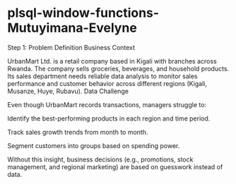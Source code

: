 # plsql-window-functions-Mutuyimana-Evelyne
Step 1: Problem Definition
Business Context

UrbanMart Ltd. is a retail company based in Kigali with branches across Rwanda. The company sells groceries, beverages, and household products.
Its sales department needs reliable data analysis to monitor sales performance and customer behavior across different regions (Kigali, Musanze, Huye, Rubavu).
Data Challenge

Even though UrbanMart records transactions, managers struggle to:

Identify the best-performing products in each region and time period.

Track sales growth trends from month to month.

Segment customers into groups based on spending power.

Without this insight, business decisions (e.g., promotions, stock management, and regional marketing) are based on guesswork instead of data.
